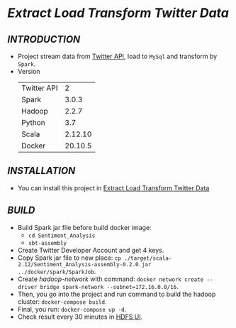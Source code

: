 # ***Extract Load Transform Twitter Data***

## ***INTRODUCTION***
* Project stream data from [Twitter API](https://developer.twitter.com/en/docs/twitter-api), load to `MySql` and transform by `Spark`.
* Version <table>
    <tr>
        <td>Twitter API</td>
        <td>2</td>
    </tr>
    <tr>
        <td>Spark</td>
        <td>3.0.3</td>
    </tr>
    <tr>
        <td>Hadoop</td>
        <td>2.2.7</td>
    </tr>
    <tr>
        <td>Python</td>
        <td>3.7</td>
    </tr> 
    <tr>
        <td>Scala</td>
        <td>2.12.10</td>
    </tr>
    <tr>
        <td>Docker</td>
        <td>20.10.5</td>
    </tr>
   </table>


## ***INSTALLATION***

* You can install this project in [Extract Load Transform Twitter Data](https://github.com/ThadaPhan/Extract-Load-Transform-Twitter-Data.git)

## ***BUILD***

* Build Spark jar file before build docker image:
  * `cd Sentiment_Analysis`
  * `sbt-assembly`
* Create Twitter Developer Account and get 4 keys. 
* Copy Spark jar file to new place: `cp ./target/scala-2.12/Sentiment_Analysis-assembly-0.2.0.jar ../docker/spark/SparkJob`.
* Create *hadoop-network* with command: `docker network create --driver bridge spark-network --subnet=172.16.0.0/16`.
* Then, you go into the project and run command to build the hadoop cluster: `docker-compose build`.
* Final, you run: `docker-compose up -d`.
* Check result every 30 minutes in [HDFS UI](http://localhost:50070).


